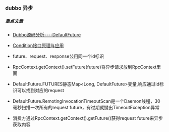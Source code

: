 


### dubbo 异步

##### 重点文章
- [Dubbo源码分析----DefaultFuture](https://blog.csdn.net/u013160932/article/details/81155265)
- [Condition接口原理与应用](https://www.jianshu.com/p/c7af7f3fa135)

- future、request、response公用同一个id标识
- RpcContext.getContext().setFuture(future)将异步请求放到RpcContext里面
- DefaultFuture.FUTURES静态Map<Long, DefaultFuture>变量,响应通过id标识可以找到对应的request
- DefaultFuture.RemotingInvocationTimeoutScan是一个Daemon线程，30毫秒扫描一次所有的request future，有过期就抛出TimeoutException异常
- 消费方通过RpcContext.getContext().getFuture()获得request future来异步获取内容